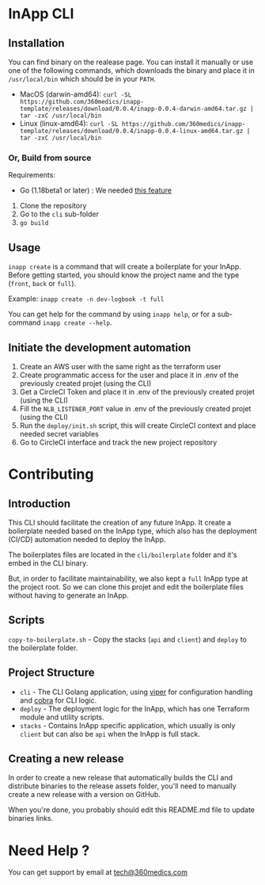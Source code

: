 # InApp CLI

## Installation

You can find binary on the realease page. You can install it manually or use one of the following commands, which downloads the binary and place it in `/usr/local/bin` which should be in your `PATH`.

- MacOS (darwin-amd64): `curl -SL https://github.com/360medics/inapp-template/releases/download/0.0.4/inapp-0.0.4-darwin-amd64.tar.gz | tar -zxC /usr/local/bin`
- Linux (linux-amd64): `curl -SL https://github.com/360medics/inapp-template/releases/download/0.0.4/inapp-0.0.4-linux-amd64.tar.gz | tar -zxC /usr/local/bin`

### Or, Build from source

Requirements:

- Go (1.18beta1 or later) : We needed [this feature](https://go-review.googlesource.com/c/go/+/359413) 

1. Clone the repository
2. Go to the `cli` sub-folder
3. `go build`

## Usage

`inapp create` is a command that will create a boilerplate for your InApp. Before getting started, you should know the project name and the type (`front`, `back` or `full`).

Example: `inapp create -n dev-logbook -t full`

You can get help for the command by using `inapp help`, or for a sub-command `inapp create --help`.

## Initiate the development automation

1. Create an AWS user with the same right as the terraform user
2. Create programmatic access for the user and place it in .env of the previously created projet (using the CLI)
3. Get a CircleCI Token and place it in .env of the previously created projet (using the CLI)
4. Fill the `NLB_LISTENER_PORT` value in .env of the previously created projet (using the CLI)
5. Run the `deploy/init.sh` script, this will create CircleCI context and place needed secret variables
6. Go to CircleCI interface and track the new project repository

# Contributing

## Introduction

This CLI should facilitate the creation of any future InApp. It create a boilerplate needed based on the InApp type, which also has the deployment (CI/CD) automation needed to deploy the InApp.

The boilerplates files are located in the `cli/boilerplate` folder and it's embed in the CLI binary.

But, in order to facilitate maintainability, we also kept a `full` InApp type at the project root. So we can clone this projet and edit the boilerplate files without having to generate an InApp.

## Scripts

`copy-to-boilerplate.sh` - Copy the stacks (`api` and `client`) and `deploy` to the boilerplate folder.

## Project Structure

- `cli` - The CLI Golang application, using [viper](https://github.com/spf13/viper) for configuration handling and [cobra](https://github.com/spf13/cobra) for CLI logic.
- `deploy` - The deployment logic for the InApp, which has one Terraform module and utility scripts.
- `stacks` - Contains InApp specific application, which usually is only `client` but can also be `api` when the InApp is full stack.

## Creating a new release

In order to create a new release that automatically builds the CLI and distribute binaries to the release assets folder, you'll need to manually create a new release with a version on GitHub.

When you're done, you probably should edit this README.md file to update binaries links.

# Need Help ?

You can get support by email at [tech@360medics.com](mailto:tech@360medics.com)
